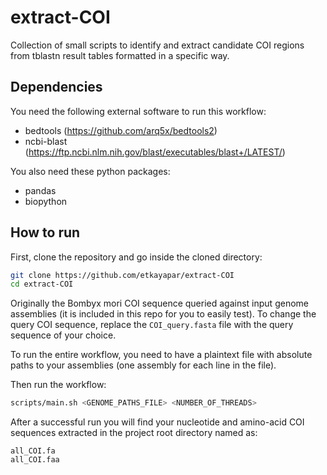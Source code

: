 # extract-COI

Collection of small scripts to identify and extract candidate COI regions from tblastn result tables formatted in a specific way. 

## Dependencies
You need the following external software to run this workflow:
- bedtools   (https://github.com/arq5x/bedtools2)
- ncbi-blast (https://ftp.ncbi.nlm.nih.gov/blast/executables/blast+/LATEST/)

You also need these python packages:
- pandas
- biopython

## How to run

First, clone the repository and go inside the cloned directory:
```sh
git clone https://github.com/etkayapar/extract-COI
cd extract-COI
```

Originally the Bombyx mori COI sequence queried against input genome assemblies (it is included in this repo for you to easily test). To change the query COI sequence, replace the `COI_query.fasta` file with the query sequence of your choice.

To run the entire workflow, you need to have a plaintext file with absolute paths to your assemblies (one assembly for each line in the file).

Then run the workflow:

```sh
scripts/main.sh <GENOME_PATHS_FILE> <NUMBER_OF_THREADS>
```

After a successful run you will find your nucleotide and amino-acid COI sequences extracted in the project root directory named as:
```
all_COI.fa
all_COI.faa
```

